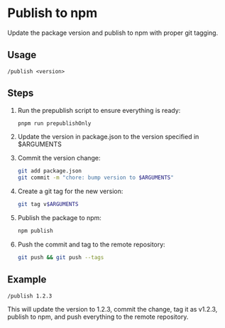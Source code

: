 # Publish to npm

Update the package version and publish to npm with proper git tagging.

## Usage
```
/publish <version>
```

## Steps

1. Run the prepublish script to ensure everything is ready:
   ```bash
   pnpm run prepublishOnly
   ```

2. Update the version in package.json to the version specified in $ARGUMENTS

3. Commit the version change:
   ```bash
   git add package.json
   git commit -m "chore: bump version to $ARGUMENTS"
   ```

4. Create a git tag for the new version:
   ```bash
   git tag v$ARGUMENTS
   ```

5. Publish the package to npm:
   ```bash
   npm publish
   ```

6. Push the commit and tag to the remote repository:
   ```bash
   git push && git push --tags
   ```

## Example
```
/publish 1.2.3
```

This will update the version to 1.2.3, commit the change, tag it as v1.2.3, publish to npm, and push everything to the remote repository.